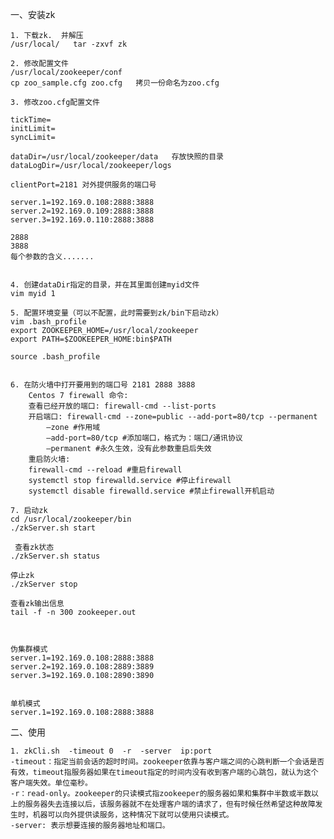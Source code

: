 
一、安装zk

	1. 下载zk.  并解压
	/usr/local/   tar -zxvf zk

	2. 修改配置文件
	/usr/local/zookeeper/conf
	cp zoo_sample.cfg zoo.cfg   拷贝一份命名为zoo.cfg

	3. 修改zoo.cfg配置文件

	tickTime=
	initLimit=
	syncLimit=

	dataDir=/usr/local/zookeeper/data   存放快照的目录
	dataLogDir=/usr/local/zookeeper/logs

	clientPort=2181 对外提供服务的端口号

	server.1=192.169.0.108:2888:3888
	server.2=192.169.0.109:2888:3888
	server.3=192.169.0.110:2888:3888

	2888 
	3888
	每个参数的含义.......


	4. 创建dataDir指定的目录，并在其里面创建myid文件
	vim myid 1

	5. 配置环境变量（可以不配置，此时需要到zk/bin下启动zk）
	vim .bash_profile
	export ZOOKEEPER_HOME=/usr/local/zookeeper
	export PATH=$ZOOKEEPER_HOME:bin$PATH

	source .bash_profile


	6. 在防火墙中打开要用到的端口号 2181 2888 3888
		Centos 7 firewall 命令: 
		查看已经开放的端口: firewall-cmd --list-ports
		开启端口: firewall-cmd --zone=public --add-port=80/tcp --permanent
			–zone #作用域
			–add-port=80/tcp #添加端口，格式为：端口/通讯协议
			–permanent #永久生效，没有此参数重启后失效
		重启防火墙: 
		firewall-cmd --reload #重启firewall
		systemctl stop firewalld.service #停止firewall
		systemctl disable firewalld.service #禁止firewall开机启动

	7. 启动zk
	cd /usr/local/zookeeper/bin
	./zkServer.sh start

	 查看zk状态
	./zkServer.sh status

	停止zk
	./zkServer stop

	查看zk输出信息
	tail -f -n 300 zookeeper.out



	伪集群模式
	server.1=192.169.0.108:2888:3888
	server.2=192.169.0.108:2889:3889
	server.3=192.169.0.108:2890:3890


	单机模式
	server.1=192.169.0.108:2888:3888


二、使用

    1. zkCli.sh  -timeout 0  -r  -server  ip:port
	-timeout：指定当前会话的超时时间。zookeeper依靠与客户端之间的心跳判断一个会话是否有效，timeout指服务器如果在timeout指定的时间内没有收到客户端的心跳包，就认为这个客户端失效。单位毫秒。 
	-r：read-only。zookeeper的只读模式指zookeeper的服务器如果和集群中半数或半数以上的服务器失去连接以后，该服务器就不在处理客户端的请求了，但有时候任然希望这种故障发生时，机器可以向外提供读服务，这种情况下就可以使用只读模式。 
	-server: 表示想要连接的服务器地址和端口。    




